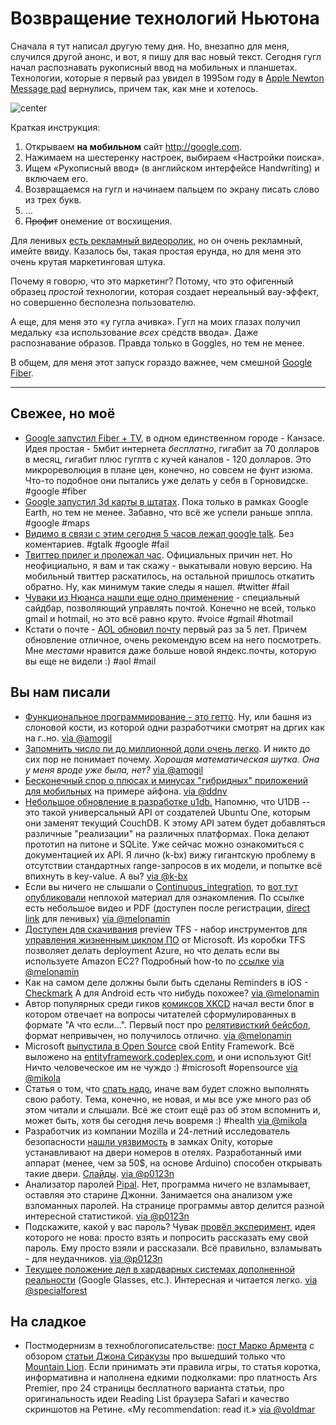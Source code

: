 # Возвращение технологий Ньютона

Сначала я тут написал другую тему дня. Но, внезапно для меня, случился другой анонс, и вот, я пишу для вас новый текст. Сегодня гугл начал распознавать рукописный ввод на мобильных и планшетах. Технологии, которые я первый раз увидел в 1995ом году в [Apple Newton Message pad](http://ru.wikipedia.org/wiki/Apple_Newton) вернулись, причем так, как мне и хотелось.

![center](http://guy.com/a/wp-content/uploads/2011/06/apple-newton.jpg)

Краткая инструкция:

1. Открываем **на мобильном** сайт http://google.com.
2. Нажимаем на шестеренку настроек, выбираем «Настройки поиска».
3. Ищем «Рукописный ввод» (в английском интерфейсе Handwriting) и включаем его.
4. Возвращаемся на гугл и начинаем пальцем по экрану писать слово из трех букв.
5. …
6. <s>Профит</s> онемение от восхищения.

Для ленивых [есть рекламный видеоролик](http://www.youtube.com/watch?v=uyeJXKfAcpc), но он очень рекламный, имейте ввиду. Казалось бы, такая простая ерунда, но для меня это очень крутая маркетинговая штука.

Почему я говорю, что это маркетинг? Потому, что это офигенный образец *простой* технологии, которая создает нереальный вау-эффект, но совершенно бесполезна пользователю.

А еще, для меня это «у гугла ачивка». Гугл на моих глазах получил медальку «за использование *всех* средств ввода». Даже распознавание образов. Правда только в Goggles, но тем не менее.

В общем, для меня этот запуск гораздо важнее, чем смешной [Google Fiber](http://fiber.google.com/).

-----

## Свежее, но моё
* [Google запустил Fiber + TV](http://fiber.google.com/), в одном единственном городе - Канзасе. Идея простая - 5мбит интернета *бесплатно*, гигабит за 70 долларов в месяц, гигабит плюс гуглтв с кучей каналов - 120 долларов. Это микрореволюция в плане цен, конечно, но совсем не фунт изюма. Что-то подобное они пытались уже делать у себя в Горновидске. #google #fiber
* [Google запустил 3d карты в штатах](http://google-latlong.blogspot.com/2012/07/3d-imagery-now-available-on-ipad-and.html). Пока только в рамках Google Earth, но тем не менее. Забавно, что всё же успели раньше эппла. #google #maps
* [Видимо в связи с этим сегодня 5 часов лежал google talk](http://techpp.com/2012/07/26/google-talk-goes-down-suffers-outage-across-the-world/). Без коментариев. #gtalk #google #fail
* [Твиттер прилег и пролежал час](http://www.theverge.com/2012/7/26/3188693/twitter-experiencing-issues). Официальных причин нет. Но неофициально, я вам и так скажу - выкатывали новую версию. На мобильный твиттер раскатилось, на остальной пришлось откатить обратно. Ну, как минимум такие следы я нашел. #twitter #fail
* [Чуваки из Нюанса нашли еще одно применение](http://arstechnica.com/information-technology/2012/07/dragon-pc-software-now-lets-your-voice-control-gmail-and-hotmail/) - специальный сайдбар, позволяющий управлять почтой. Конечно не всей, только gmail и hotmail, но это всё равно круто. #voice #gmail #hotmail
* Кстати о почте - [AOL обновил почту](http://thenextweb.com/insider/2012/07/26/aol-mail-gets-a-refresh-would-like-to-add-you-as-one-of-its-24m-monthly-active-users/) первый раз за 5 лет. Причем обновление отличное, очень рекомендую всем на него посмотреть. Мне *местами* нравится даже больше новой яндекс.почты, которую вы еще не видели :) #aol #mail

## Вы нам писали

* [Функциональное программирование - это гетто](http://blog.jelastic.com/2012/07/24/functional-programming-is-a-ghetto/). Ну, или башня из слоновой кости, из которой одни разработчики смотрят на дргих как на г..но. [via @amogil](http://github.com/amogil)
* [Запомнить число пи до миллионной доли очень легко](http://davidbau.com/archives/2010/03/14/the_mystery_of_355113.html). И никто до сих пор не понимает почему. *Хорошая математическая шутка. Она у меня вроде уже была, нет?* [via @amogil](http://github.com/amogil)
* [Бесконечный спор о плюсах и минусах "гибридных" приложений для мобильных](http://www.cocoacontrols.com/posts/a-primer-on-hybrid-apps-for-ios) на примере айфона. [via @ddnv](http://github.com/ddnv)
* [Небольшое обновление в разработке u1db.](http://packages.python.org/u1db/high-level-api.html#high-level-api) Напомню, что U1DB -- это такой универсальный API от создателей Ubuntu One, которым они заменят текущий CouchDB. К этому API затем будет добавляться различные "реализации" на различных платформах. Пока делают прототип на питоне и SQLite. Уже сейчас можно ознакомиться с документацией их API. Я лично (k-bx) вижу гигантскую проблему в отсутствии стандартных range-запросов в их модели, и попытке всё впихнуть в key-value. А вы? [via @k-bx](http://github.com/k-bx)
* Если вы ничего не слышали о [Continuous_integration](http://en.wikipedia.org/wiki/Continuous_integration), то [вот тут опубликовали](http://zeroturnaround.com/blog/zt-labs-tutorial-pragmatic-continuous-delivery-with-jenkins-nexus-and-liverebel/) неплохой материал для ознакомления. По ссылке есть небольшое видео и PDF (доступен после регистрации, [direct link](http://yadisk.cc/d/mGgANGXS00_z) для ленивых) [via @melonamin](http://github.com/melonamin)
* [Доступен для скачивания](http://tfspreview.com) preview TFS - набор инструментов для [управления жизненным циклом ПО](http://en.wikipedia.org/wiki/Application_lifecycle_management) от Microsoft. Из коробки TFS позволяет делать deployment Azure, но что делать если вы используете Amazon EC2? Подробный how-to по [ссылке](http://octopusdeploy.com/blog/automated-deployment-with-tfspreview-octopack-myget) [via @melonamin](http://github.com/melonamin)
* Как на самом деле должны были быть сделаны Reminders в iOS - [Checkmark](http://www.macstories.net/reviews/checkmark-review/) А для Android есть что нибудь похожее? [via @melonamin](http://github.com/melonamin)
* Автор популярных среди гиков [комиксов XKCD](http://xkcd.com) начал вести блог в котором отвечает на вопросы читателей сформулированных в формате "А что если...". Первый пост про [релятивисткий бейсбол](http://what-if.xkcd.com/1/), формат непривычен, но получилось отлично. [via @melonamin](http://github.com/melonamin)
* Microsoft [выпустила в Open Source](http://weblogs.asp.net/scottgu/archive/2012/07/19/entity-framework-and-open-source.aspx) свой Entity Framework. Всё выложено на [entityframework.codeplex.com](http://entityframework.codeplex.com/), и они используют Git! Ничто человеческое им не чуждо :) #microsoft #opensource [via @mikola](http://github.com/mikola)
* Статья о том, что [спать надо](http://blogs.hbr.org/schwartz/2012/07/the-secret-to-high-performance.html), иначе вам будет сложно выполнять свою работу. Тема, конечно, не новая, и мы все уже много раз об этом читали и слышали. Всё же стоит ещё раз об этом вспомнить и, может быть, хотя бы сегодня лечь вовремя :) #health [via @mikola](http://github.com/mikola)
* Разработчик из компании Mozilla и 24-летний исследователь безопасности [нашли уязвимость](http://www.forbes.com/sites/andygreenberg/2012/07/23/hacker-will-expose-potential-security-flaw-in-more-than-four-million-hotel-room-keycard-locks/) в замках Onity, которые устанавливают на двери номеров в отелях. Разработанный ими аппарат (менее, чем за 50$, на основе Arduino) способен открывать такие двери. [Слайды](http://demoseen.com/bhtalk2.pdf). [via @p0123n](http://github.com/p0123n)
* Анализатор паролей [Pipal](http://www.digininja.org/projects/pipal.php). Нет, программа ничего не взламывает, оставляя это старине Джонни. Занимается она анализом уже взломанных паролей. На странице программы автор делится разной интересной статистикой. [via @p0123n](http://github.com/p0123n)
* Подскажите, какой у вас пароль? Чувак [провёл эксперимент](http://www.digininja.org/blog/password_experiment.php), идея которого не нова: просто взять и попросить рассказать ему свой пароль. Ему просто взяли и рассказали. Всё правильно, взламывать - для неудачников. [via @p0123n](http://github.com/p0123n)
* [Текущее положение дел в хардварных системах дополненной реальности](http://blogs.valvesoftware.com/abrash/why-you-wont-see-hard-ar-anytime-soon/) (Google Glasses, etc.). Интересная и читается легко. [via @specialforest](http://github.com/specialforest)

## На сладкое

* Постмодернизм в техноблогописательстве: [пост Марко Армента](http://www.marco.org/2012/07/25/siracusa-mountain-lion-review-review) с обзором [статьи Джона Сиракузы](http://arstechnica.com/apple/2012/07/os-x-10-8/) про вышедший только что [Mountain Lion](http://www.apple.com/osx/). Если принимать эти правила игры, то статья коротка, информативна и наполнена едкими подколками: про платность Ars Premier, про 24 страницы бесплатного варианта статьи, про оригинальность идеи Reading List браузера Safari и качество скриншотов на Ретине. «My recommendation: read it.» [via @voldmar](http://github.com/voldmar)
